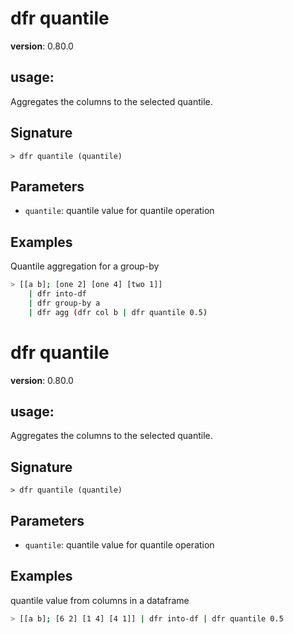 # dfr quantile

**version**: 0.80.0

## **usage**:

Aggregates the columns to the selected quantile.

## Signature

`> dfr quantile (quantile)`

## Parameters

- `quantile`: quantile value for quantile operation

## Examples

Quantile aggregation for a group-by

```bash
> [[a b]; [one 2] [one 4] [two 1]]
    | dfr into-df
    | dfr group-by a
    | dfr agg (dfr col b | dfr quantile 0.5)
```

# dfr quantile

**version**: 0.80.0

## **usage**:

Aggregates the columns to the selected quantile.

## Signature

`> dfr quantile (quantile)`

## Parameters

- `quantile`: quantile value for quantile operation

## Examples

quantile value from columns in a dataframe

```bash
> [[a b]; [6 2] [1 4] [4 1]] | dfr into-df | dfr quantile 0.5
```
